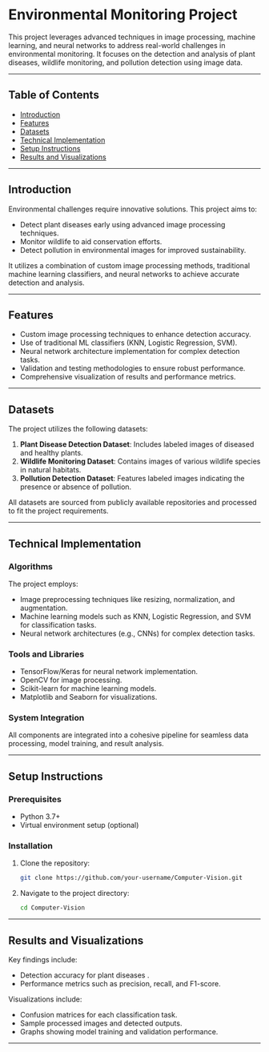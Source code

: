 # Environmental Monitoring Project

This project leverages advanced techniques in image processing, machine learning, and neural networks to address real-world challenges in environmental monitoring. It focuses on the detection and analysis of plant diseases, wildlife monitoring, and pollution detection using image data.

---

## Table of Contents

- [Introduction](#introduction)
- [Features](#features)
- [Datasets](#datasets)
- [Technical Implementation](#technical-implementation)
- [Setup Instructions](#setup-instructions)
- [Results and Visualizations](#results-and-visualizations)

---

## Introduction

Environmental challenges require innovative solutions. This project aims to:

- Detect plant diseases early using advanced image processing techniques.
- Monitor wildlife to aid conservation efforts.
- Detect pollution in environmental images for improved sustainability.

It utilizes a combination of custom image processing methods, traditional machine learning classifiers, and neural networks to achieve accurate detection and analysis.

---

## Features

- Custom image processing techniques to enhance detection accuracy.
- Use of traditional ML classifiers (KNN, Logistic Regression, SVM).
- Neural network architecture implementation for complex detection tasks.
- Validation and testing methodologies to ensure robust performance.
- Comprehensive visualization of results and performance metrics.

---

## Datasets

The project utilizes the following datasets:

1. **Plant Disease Detection Dataset**: Includes labeled images of diseased and healthy plants.
2. **Wildlife Monitoring Dataset**: Contains images of various wildlife species in natural habitats.
3. **Pollution Detection Dataset**: Features labeled images indicating the presence or absence of pollution.

All datasets are sourced from publicly available repositories and processed to fit the project requirements.

---

## Technical Implementation

### Algorithms

The project employs:

- Image preprocessing techniques like resizing, normalization, and augmentation.
- Machine learning models such as KNN, Logistic Regression, and SVM for classification tasks.
- Neural network architectures (e.g., CNNs) for complex detection tasks.

### Tools and Libraries

- TensorFlow/Keras for neural network implementation.
- OpenCV for image processing.
- Scikit-learn for machine learning models.
- Matplotlib and Seaborn for visualizations.

### System Integration

All components are integrated into a cohesive pipeline for seamless data processing, model training, and result analysis.

---

## Setup Instructions

### Prerequisites

- Python 3.7+
- Virtual environment setup (optional)

### Installation

1. Clone the repository:
   ```bash
   git clone https://github.com/your-username/Computer-Vision.git
   ```
2. Navigate to the project directory:
   ```bash
   cd Computer-Vision
   ```

---

## Results and Visualizations

Key findings include:

- Detection accuracy for plant diseases .
- Performance metrics such as precision, recall, and F1-score.

Visualizations include:

- Confusion matrices for each classification task.
- Sample processed images and detected outputs.
- Graphs showing model training and validation performance.

---
